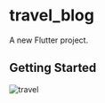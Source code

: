 # travel_blog

A new Flutter project.

## Getting Started

![travel](https://user-images.githubusercontent.com/85249250/168483118-d895c1ec-c50f-4cbd-96b6-2121229e2838.jpg)
